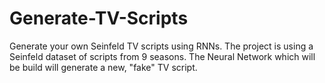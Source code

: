 # Generate-TV-Scripts
Generate your own Seinfeld TV scripts using RNNs. The project is using a Seinfeld dataset of scripts from 9 seasons. The Neural Network which will be build will generate a new, "fake" TV script.
